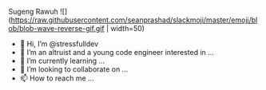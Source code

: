Sugeng Rawuh ![](https://raw.githubusercontent.com/seanprashad/slackmoji/master/emoji/blob/blob-wave-reverse-gif.gif | width=50)
- 👋 Hi, I’m @stressfulldev
- 👀 I’m an altruist and a young code engineer interested in ...
- 🌱 I’m currently learning ...
- 💞️ I’m looking to collaborate on ...
- 📫 How to reach me ...

<!---
stressfulldev/stressfulldev is a ✨ special ✨ repository because its `README.md` (this file) appears on your GitHub profile.
You can click the Preview link to take a look at your changes.
--->
